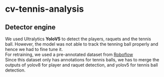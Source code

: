 # cv-tennis-analysis
 
## Detector engine
We used Ultralytics **YoloV5** to detect the players, raquets and the tennis ball. However, the model was not able to track the tenning ball properly and hence we had to fine tune it.<br>
For retraining, we used a pre-annotated dataset from [Roboflow](https://universe.roboflow.com/viren-dhanwani/tennis-ball-detection/dataset/6#)<br>
Since this dataset only has annotations for tennis balls, we has to merge the outputs of yolov8 for player and raquet detection, and yolov5 for tennis ball detection.<br>